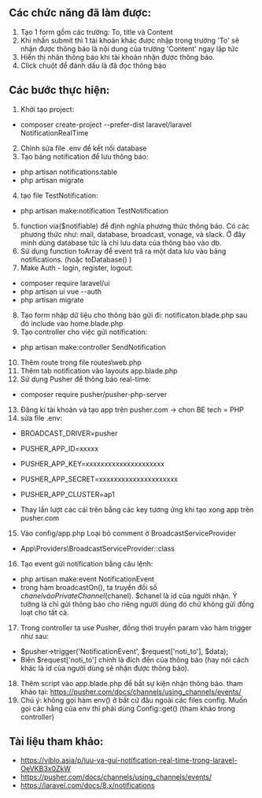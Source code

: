 ## Các chức năng đã làm được:
1. Tạo 1 form gồm các trường: To, title và Content
2. Khi nhấn submit thì 1 tài khoản khác được nhập trong trường 'To' sẽ nhận được thông báo là nội dung của trường 'Content' ngay lập tức
3. Hiển thị nhãn thông báo khi tài khoản nhận được thông báo.
4. Click chuột để  đánh dấu là đã đọc thông báo
## Các bước thực hiện:
1. Khởi tạo project:
- composer create-project --prefer-dist laravel/laravel NotificationRealTime
2. Chỉnh sửa file .env để kết nối database
3. Tạo bảng notification để lưu thông báo:
- php artisan notifications:table
- php artisan migrate
4. tạo file TestNotification:
- php artisan make:notification TestNotification
5. function via($notifiable) để định nghĩa phương thức thông báo. Có các phương thức như: mail, database, broadcast, vonage, và slack. Ở đây mình dùng database tức là chỉ lưu data của thông báo vào db.
6. Sử dụng function toArray để event trả ra một data lưu vào bảng notifications. (hoặc toDatabase() )
7. Make Auth - login, register, logout:
- composer require laravel/ui
- php artisan ui vue --auth
- php artisan migrate
8. Tạo form nhập dữ liệu cho thông báo gửi đi: notificaton.blade.php sau đó include vào home.blade.php
9. Tạo controller cho việc gửi notification:
- php artisan make:controller SendNotification
10. Thêm route trong file routes\web.php
11. Thêm tab notification vào layouts app.blade.php
12. Sử dụng Pusher để thông báo real-time:
- composer require pusher/pusher-php-server
13. Đăng kí tài khoản và tạo app trên pusher.com -> chon BE tech = PHP
14. sửa file .env:
- BROADCAST_DRIVER=pusher

- PUSHER_APP_ID=xxxxx
- PUSHER_APP_KEY=xxxxxxxxxxxxxxxxxxxxx
- PUSHER_APP_SECRET=xxxxxxxxxxxxxxxxxxxxx
- PUSHER_APP_CLUSTER=ap1
- Thay lần lượt các cái trên bằng các key tương ứng khi tạo xong app trên pusher.com
15. Vào config/app.php Loại bỏ comment ở BroadcastServiceProvider
- App\Providers\BroadcastServiceProvider::class
16. Tạo event gửi notification bằng câu lệnh:
- php artisan make:event NotificationEvent
- trong hàm broadcastOn(), ta truyền đối số $chanel vào PrivateChannel($chanel). $chanel là id của người nhận. Ý tưởng là chỉ gửi thông báo cho riêng người dùng đó chứ không gửi đồng loạt cho tất cả.
17. Trong controller ta use Pusher, đồng thời truyền param vào hàm trigger như sau:
- $pusher->trigger('NotificationEvent', $request['noti_to'], $data);
- Biến $request['noti_to'] chính là đích đến của thông báo (hay nói cách khác là id của người dùng sẽ nhận được thông báo).
18. Thêm script vào app.blade.php để bắt sự kiện nhận thông báo. tham khảo tại: https://pusher.com/docs/channels/using_channels/events/
19. Chú ý: không gọi hàm env() ở bất cứ đâu ngoài các files config. Muốn gọi các hằng của env thì phải dùng Config::get() (tham khảo trong controller)
## Tài liệu tham khảo:
- https://viblo.asia/p/luu-va-gui-notification-real-time-trong-laravel-OeVKB3x0ZkW
- https://pusher.com/docs/channels/using_channels/events/
- https://laravel.com/docs/8.x/notifications
